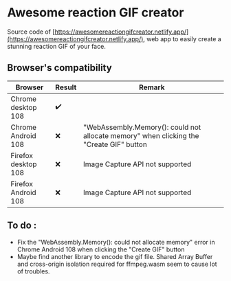 # Awesome reaction GIF creator
Source code of [https://awesomereactiongifcreator.netlify.app/](https://awesomereactiongifcreator.netlify.app/), web app to easily create a stunning reaction GIF of your face.

## Browser's compatibility

| Browser | Result | Remark |
| ------- | ------ | ------ |
| Chrome desktop 108 | :heavy_check_mark: |  |
| Chrome Android 108 | :x: | "WebAssembly.Memory(): could not allocate memory" when clicking the "Create GIF" button |
| Firefox desktop 108 | :x:| Image Capture API not supported |
| Firefox Android 108 | :x: | Image Capture API not supported |


## To do :
- Fix the "WebAssembly.Memory(): could not allocate memory" error in Chrome Android 108 when clicking the "Create GIF" button
- Maybe find another library to encode the gif file.  Shared Array Buffer and cross-origin isolation required for ffmpeg.wasm seem to cause lot of troubles.